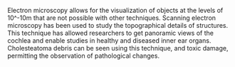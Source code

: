Electron microscopy allows for the visualization of objects at the levels of 10^-10m that are not possible with other techniques. Scanning electron microscopy has been used to study the topographical details of structures. This technique has allowed researchers to get panoramic views of the cochlea and enable studies in healthy and diseased inner ear organs. Cholesteatoma debris can be seen using this technique, and toxic damage, permitting the observation of pathological changes.